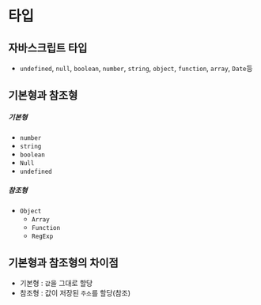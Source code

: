 # 타입

## 자바스크립트 타입

- `undefined`, `null`, `boolean`, `number`, `string`, `object`, `function`, `array`, `Date`등

## 기본형과 참조형

##### 기본형

- `number`
- `string`
- `boolean`
- `Null`
- `undefined`

##### 참조형

- `Object`
  - `Array`
  - `Function`
  - `RegExp`

## 기본형과 참조형의 차이점

- 기본형 : `값`을 그대로 할당
- 참조형 : 값이 저장된 `주소`를 할당(참조)
